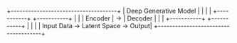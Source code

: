 +-------------------------------------+
|          Deep Generative Model      |
|                                     |
|  +-----------+    +-----------+     |
|  |  Encoder  | -> |  Decoder  |     |
|  +-----------+    +-----------+     |
|                                     |
|  Input Data -> Latent Space -> Output|
+-------------------------------------+
